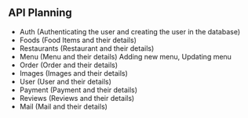 ## API Planning

- Auth (Authenticating the user and creating the user in the database)
- Foods (Food Items and their details)
- Restaurants (Restaurant and their details)
- Menu (Menu and their details) Adding new menu, Updating menu
- Order (Order and their details)
- Images (Images and their details)
- User (User and their details)
- Payment (Payment and their details)
- Reviews (Reviews and their details)
- Mail (Mail and their details)
